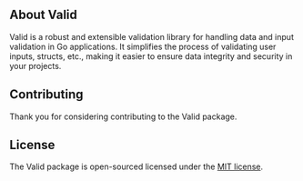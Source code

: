 
## About Valid

Valid is a robust and extensible validation library for handling data and input validation in Go applications. It simplifies the process of validating user inputs, structs, etc., making it easier to ensure data integrity and security in your projects.

## Contributing

Thank you for considering contributing to the Valid package.

## License

The Valid package is open-sourced licensed under the [MIT license](https://opensource.org/licenses/MIT).

